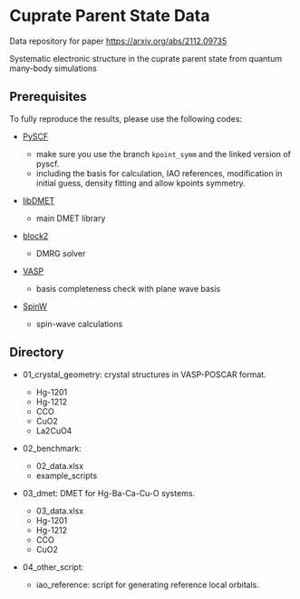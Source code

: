 # Cuprate Parent State Data

Data repository for paper https://arxiv.org/abs/2112.09735

Systematic electronic structure in the cuprate parent state from quantum many-body simulations

Prerequisites
-------------

To fully reproduce the results, please use the following codes:

* [PySCF](https://github.com/zhcui/pyscf/tree/kpoint_symm) 
	- make sure you use the branch `kpoint_symm` and the linked version of pyscf.
	- including the basis for calculation, IAO references, modification in initial guess, density fitting and allow kpoints symmetry.

* [libDMET](https://github.com/gkclab/libdmet_preview)
	- main DMET library

* [block2](https://github.com/block-hczhai/block2-preview)
    - DMRG solver

* [VASP](https://vasp.at)
    - basis completeness check with plane wave basis

* [SpinW](https://spinw.org)
    - spin-wave calculations

Directory
---------

* 01_crystal_geometry: crystal structures in VASP-POSCAR format.
	- Hg-1201
	- Hg-1212
	- CCO
	- CuO2
	- La2CuO4

* 02_benchmark:
	- 02_data.xlsx
	- example_scripts

* 03_dmet: DMET for Hg-Ba-Ca-Cu-O systems.
	- 03_data.xlsx
	- Hg-1201
	- Hg-1212
	- CCO
	- CuO2

* 04_other_script:
	- iao_reference: script for generating reference local orbitals.
